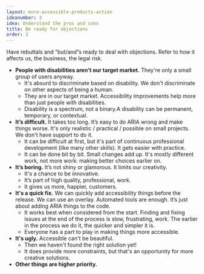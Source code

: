 ```yaml
---
layout: more-accessible-products-action
ideanumber: 3
idea: Understand the pros and cons
title: Be ready for objections
order: 2
---
```


Have rebuttals and “but/and”s ready to deal with objections. Refer to how it affects us, the business, the legal risk.

- **People with disabilities aren't our target market.** They're only a small group of users anyway.
	- It's absurd to discriminate based on disability. We don't discriminate on other aspects of being a human.
	- They are in our target market. Accessibility improvements help more than just people with disabilities.
	- Disability is a spectrum, not a binary.A disability can be permanent, temporary, or contextual.
- **It’s difficult.** It takes too long. It’s easy to do ARIA wrong and make things worse. It's only realistic / practical / possible on small projects. We don't have support to do it.
	- It can be difficult at first, but it's part of continuous professional development (like many other skills). It gets easier with practice.
	- It can be done bit by bit. Small changes add up. It's mostly different work, not more work: making better choices earlier on.
- **It’s boring.** It’s not shiny or glamorous. It limits our creativity.
	- It's a chance to be innovative.
	- It’s part of high quality, professional, work.
	- It gives us more, happier, customers.
- **It's a quick fix.** We can quickly add accessibility things before the release. We can use an overlay. Automated tools are enough. It’s just about adding ARIA things to the code.
	- It works best when considered from the start. Finding and fixing issues at the end of the process is slow, frustrating, work. The earlier in the process we do it, the quicker and simpler it is.
	- Everyone has a part to play in making things more accessible.
- **It's ugly.** Accessible can't be beautiful.
	- Then we haven't found the right solution yet!
	- It does provide more constraints, but that's an opportunity for more creative solutions.
- **Other things are higher priority.**